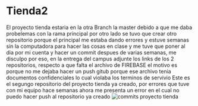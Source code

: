 # Tienda2
El proyecto tienda estaria en la otra Branch la master debido a que me daba probelemas con la rama principal por otro lado se tuvo que crear otro repositorio porque el principal me estaba dando errores y estuve semanas sin la computadora para hacer las cosas en clase y me tuve que poner al dia por mi cuenta y hacer un commit despues de varias semanas, me disculpo por eso, en la entrega del campus adjunte los links de los 2 repositorios, respecto a que falta el archivo de FIREBASE el motivo es porque no me dejaba hacer un push gitub porque ese archivo tenia documentos confidenciales lo cual violaba los terminos de servivio
Este es el segungo repositorio del proyecto tienda ya creado, por errores que tuve con mi equipo hace semanas ahora me presenta un error en el cual no puedo hacer push al repositorio ya creado
![commits proyecto tienda](https://github.com/JohnGrubbs07/Tienda2/assets/133933629/91d4a835-a0bc-4105-a427-acccfc0a5c7a)
